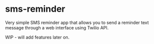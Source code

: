 sms-reminder
============

Very simple SMS reminder app that allows you to send a reminder text message through a web interface using Twilio API. 

WIP - will add features later on.
